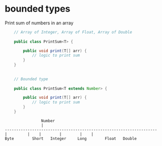 # bounded types

Print sum of numbers in an array

````java
	// Array of Integer, Array of Float, Array of Double
	
	public class PrintSum<T> {

		public void print(T[] arr) {
			// logic to print sum
		}
	}
	
	
	// Bounded type
	
	public class PrintSum<T extends Number> {

		public void print(T[] arr) {
			// logic to print sum
		}
	}
````
					Number
					|
	-------------------------------------------------------------------					
	|		  |	   |	 	|		 |	  |	
	Byte		Short	Integer		Long		Float	Double			
